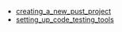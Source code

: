 - [creating_a_new_pust_project](creating_a_new_pust_project/README.md)
- [setting_up_code_testing_tools](setting_up_code_testing_tools/README.md)

